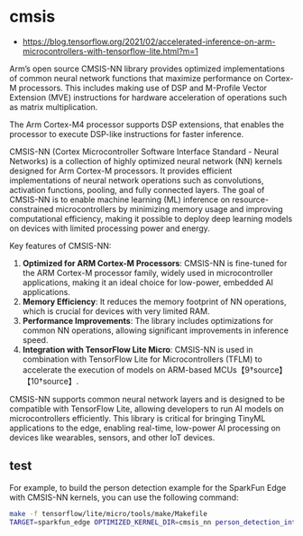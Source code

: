 # cmsis

* https://blog.tensorflow.org/2021/02/accelerated-inference-on-arm-microcontrollers-with-tensorflow-lite.html?m=1


Arm’s open source CMSIS-NN library provides optimized implementations of common neural network functions that maximize performance on Cortex-M processors. This includes making use of DSP and M-Profile Vector Extension (MVE) instructions for hardware acceleration of operations such as matrix multiplication. 

The Arm Cortex-M4 processor supports DSP extensions, that enables the processor to execute DSP-like instructions for faster inference.




CMSIS-NN (Cortex Microcontroller Software Interface Standard - Neural Networks) is a collection of highly optimized neural network (NN) kernels designed for Arm Cortex-M processors. It provides efficient implementations of neural network operations such as convolutions, activation functions, pooling, and fully connected layers. The goal of CMSIS-NN is to enable machine learning (ML) inference on resource-constrained microcontrollers by minimizing memory usage and improving computational efficiency, making it possible to deploy deep learning models on devices with limited processing power and energy.

Key features of CMSIS-NN:
1. **Optimized for ARM Cortex-M Processors**: CMSIS-NN is fine-tuned for the ARM Cortex-M processor family, widely used in microcontroller applications, making it an ideal choice for low-power, embedded AI applications.
2. **Memory Efficiency**: It reduces the memory footprint of NN operations, which is crucial for devices with very limited RAM.
3. **Performance Improvements**: The library includes optimizations for common NN operations, allowing significant improvements in inference speed.
4. **Integration with TensorFlow Lite Micro**: CMSIS-NN is used in combination with TensorFlow Lite for Microcontrollers (TFLM) to accelerate the execution of models on ARM-based MCUs【9†source】【10†source】.

CMSIS-NN supports common neural network layers and is designed to be compatible with TensorFlow Lite, allowing developers to run AI models on microcontrollers efficiently. This library is critical for bringing TinyML applications to the edge, enabling real-time, low-power AI processing on devices like wearables, sensors, and other IoT devices.

## test


For example, to build the person detection example for the SparkFun Edge with CMSIS-NN kernels, you can use the following command:

```bash
make -f tensorflow/lite/micro/tools/make/Makefile 
TARGET=sparkfun_edge OPTIMIZED_KERNEL_DIR=cmsis_nn person_detection_int8_bin=
```

